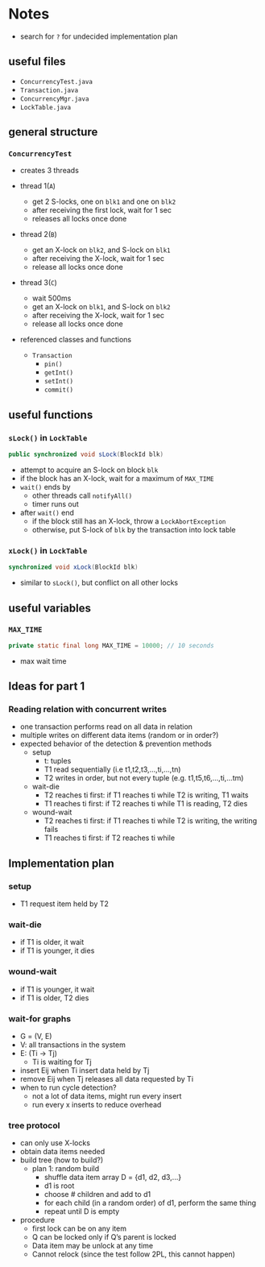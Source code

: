 # Notes
- search for `?` for undecided implementation plan

## useful files
- `ConcurrencyTest.java`
- `Transaction.java`
- `ConcurrencyMgr.java`
- `LockTable.java`

## general structure

### `ConcurrencyTest`
- creates 3 threads
- thread 1(`A`)
  - get 2 S-locks, one on `blk1` and one on `blk2`
  - after receiving the first lock, wait for 1 sec  
  - releases all locks once done
  
- thread 2(`B`)
  - get an X-lock on `blk2`, and S-lock on `blk1`
  - after receiving the X-lock, wait for 1 sec
  - release all locks once done
  
- thread 3(`C`)
  - wait 500ms
  - get an X-lock on `blk1`, and S-lock on `blk2`
  - after receiving the X-lock, wait for 1 sec
  - release all locks once done
  
- referenced classes and functions
  - `Transaction`
    - `pin()`
    - `getInt()`
    - `setInt()`
    - `commit()`

## useful functions

### `sLock()` in `LockTable`
```java
public synchronized void sLock(BlockId blk)
```
- attempt to acquire an S-lock on block `blk`
- if the block has an X-lock, wait for a maximum of `MAX_TIME`
- `wait()` ends by
    - other threads call `notifyAll()`
    - timer runs out
- after `wait()` end
    - if the block still has an X-lock, throw a `LockAbortException`
    - otherwise, put S-lock of `blk` by the transaction into lock table

### `xLock()` in `LockTable`
```java
synchronized void xLock(BlockId blk)
```
- similar to `sLock()`, but conflict on all other locks

## useful variables

### `MAX_TIME`
```java
private static final long MAX_TIME = 10000; // 10 seconds
```
- max wait time

## Ideas for part 1

### Reading relation with concurrent writes
- one transaction performs read on all data in relation
- multiple writes on different data items (random or in order?)
- expected behavior of the detection & prevention methods
  - setup
    - t: tuples
    - T1 read sequentially (i.e t1,t2,t3,...,ti,...,tn)
    - T2 writes in order, but not every tuple (e.g. t1,t5,t6,...,ti,...tm)
  - wait-die
    - T2 reaches ti first: if T1 reaches ti while T2 is writing, T1 waits
    - T1 reaches ti first: if T2 reaches ti while T1 is reading, T2 dies
  - wound-wait
    - T2 reaches ti first: if T1 reaches ti while T2 is writing, the writing fails
    - T1 reaches ti first: if T2 reaches ti while 

## Implementation plan

### setup
- T1 request item held by T2

### wait-die
- if T1 is older, it wait
- if T1 is younger, it dies

### wound-wait
- if T1 is younger, it wait
- if T1 is older, T2 dies

### wait-for graphs
- G = (V, E)
- V: all transactions in the system
- E: (Ti -> Tj)
  - Ti is waiting for Tj
- insert Eij when Ti insert data held by Tj
- remove Eij when Tj releases all data requested by Ti
- when to run cycle detection?
  - not a lot of data items, might run every insert
  - run every x inserts to reduce overhead

### tree protocol
- can only use X-locks
- obtain data items needed
- build tree (how to build?)
  - plan 1: random build
    - shuffle data item array D = {d1, d2, d3,...}
    - d1 is root
    - choose # children and add to d1
    - for each child (in a random order) of d1, perform the same thing
    - repeat until D is empty
- procedure
  - first lock can be on any item
  - Q can be locked only if Q’s parent is locked
  - Data item may be unlock at any time
  - Cannot relock (since the test follow 2PL, this cannot happen)
